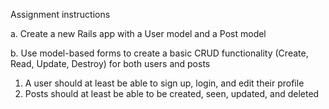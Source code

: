 Assignment instructions

a. Create a new Rails app with a User model and a Post model

b. Use model-based forms to create a basic CRUD functionality (Create, Read, 
   Update, Destroy) for both users and posts

 1. A user should at least be able to sign up, login, and edit their profile
 2. Posts should at least be able to be created, seen, updated, and deleted
